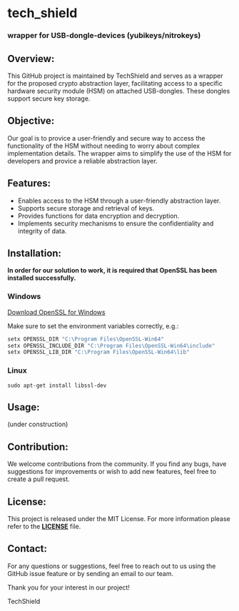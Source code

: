 ﻿# tech_shield 
### wrapper for USB-dongle-devices (yubikeys/nitrokeys)
 
## Overview:

This GitHub project is maintained by TechShield and serves as a wrapper for the proposed crypto abstraction layer, facilitating access to a specific hardware security module (HSM) on attached USB-dongles. These dongles support secure key storage.

## Objective:

Our goal is to provice a user-friendly and secure way to access the functionality of the HSM without needing to worry about complex implementation details. The wrapper aims to simplify the use of the HSM for developers and provice a reliable abstraction layer.

## Features:

- Enables access to the HSM through a user-friendly abstraction layer.
- Supports secure storage and retrieval of keys.
- Provides functions for data encryption and decryption.
- Implements security mechanisms to ensure the confidentiality and integrity of data.

## Installation:

**In order for our solution to work, it is required that OpenSSL has been installed successfully.**

### Windows
[Download OpenSSL for Windows](https://www.heise.de/download/product/win32-openssl-47316/download/danke?id=eb9acc71-f52c-4329-a3cf-cf9bd9172d8c)

Make sure to set the environment variables correctly, e.g.: 

```sh
setx OPENSSL_DIR "C:\Program Files\OpenSSL-Win64"
setx OPENSSL_INCLUDE_DIR "C:\Program Files\OpenSSL-Win64\include"
setx OPENSSL_LIB_DIR "C:\Program Files\OpenSSL-Win64\lib"
```

### Linux

```
sudo apt-get install libssl-dev
```

## Usage:

(under construction)

## Contribution:

We welcome contributions from the community. If you find any bugs, have suggestions for improvements or wish to add new features, feel free to create a pull request.

## License:

This project is released under the MIT License. For more information please refer to the [__LICENSE__](./LICENSE.md) file.

## Contact:

For any questions or suggestions, feel free to reach out to us using the GitHub issue feature or by sending an email to our team.

Thank you for your interest in our project!

TechShield
